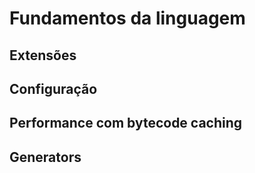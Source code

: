 # Fundamentos da linguagem

## Extensões

## Configuração

## Performance com bytecode caching

## 

## Generators

